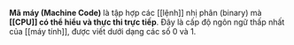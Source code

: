 **Mã máy (Machine Code)** là tập hợp các [[lệnh]] nhị phân (binary) mà **[[CPU]] có thể hiểu và thực thi trực tiếp**. Đây là cấp độ ngôn ngữ thấp nhất của [[máy tính]], được viết dưới dạng các số 0 và 1.